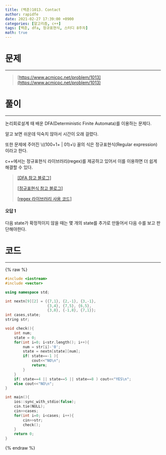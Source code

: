 ```yaml
---
title: (백준)1013. Contact
author: rapidfe
date: 2021-02-27 17:39:00 +0900
categories: [알고리즘, c++]
tags: [백준, dfa, 정규표현식, 스터디 8주차]
math: true
---
```


# **문제**

---

> [https://www.acmicpc.net/problem/1013](https://www.acmicpc.net/problem/1013)



# **풀이**

---

논리회로설계 때 배운 DFA(Deterministic Finite Automata)를 이용하는 문제다.

알고 보면 쉬운데 익숙치 않아서 시간이 오래 걸렸다.

또한 문제에 주어진 \\((100+1+ \| 01)+\\) 꼴의 식은 정규표현식(Regular expression)이라고 한다.

c++에서는 정규표현식 라이브러리(regex)를 제공하고 있어서 이를 이용하면 더 쉽게 해결할 수 있다.
> [[DFA 참고 블로그]](https://talkingaboutme.tistory.com/entry/Study-NFA-DFA)
>
> [[정규표현식 참고 블로그]](https://hamait.tistory.com/342)
>
> [[regex 라이브러리 사용 코드]](https://hanbi97.tistory.com/196)

#### **오답 1**

다음 state가 확정적이지 않을 때는 몇 개의 state를 추가로 만들어서 다음 수를 보고 판단해야한다.



# **코드**

---
{% raw %}
```c++
#include <iostream>
#include <vector>

using namespace std;

int nextn[9][2] = {{7,1}, {2,-1}, {3,-1},
                   {3,4}, {7,5}, {6,5},
                   {3,8}, {-1,8}, {7,1}};
int cases,state;
string str;

void check(){
    int num;
    state = 0;
    for(int i=0; i<str.length(); i++){
        num = str[i]-'0';
        state = nextn[state][num];
        if( state==-1 ){
            cout<<"NO\n";
            return;
        }
    }
    if( state==4 || state==5 || state==8 ) cout<<"YES\n";
    else cout<<"NO\n";
}

int main(){
    ios::sync_with_stdio(false);
    cin.tie(NULL);
    cin>>cases;
    for(int i=0; i<cases; i++){
        cin>>str;
        check();
    }
    return 0;
}
```
{% endraw %}
